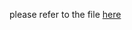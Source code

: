 please refer to the file [here](https://github.com/tongtongluu/dvia-2019/blob/master/2.mapping-quantities/project/readme.md)